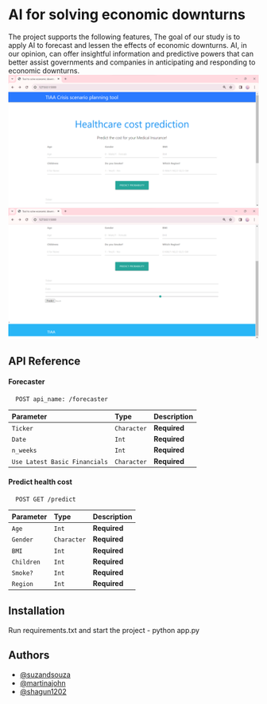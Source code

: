 
# AI for solving economic downturns

The project supports the following features,
The goal of our study is to apply AI to forecast and lessen the effects of economic downturns. AI, in our opinion, can offer insightful information and predictive powers that can better assist governments and companies in anticipating and responding to economic downturns.
<img src='Screenshot 2023-11-21 001929.png'>
<img src='Screenshot 2023-11-21 001953.png'>




## API Reference

#### Forecaster

```http
  POST api_name: /forecaster
```

| Parameter | Type     | Description                |
| :-------- | :------- | :------------------------- |
| `Ticker` | `Character` | **Required** |
| `Date` | `Int` | **Required** |
| `n_weeks` | `Int` | **Required** |
| `Use Latest Basic Financials` | `Character` | **Required** |





#### Predict health cost

```http
  POST GET /predict
```



| Parameter | Type     | Description                       |
| :-------- | :------- | :-------------------------------- |
| `Age`      | `Int` | **Required** |
| `Gender ` | `Character` | **Required** |
| `BMI` | `Int` | **Required** |
| `Children` | `Int` | **Required** |
| `Smoke?` | `Int` | **Required** |
| `Region` | `Int` | **Required** |






## Installation

Run requirements.txt and start the project -
python app.py
## Authors

- [@suzandsouza](https://www.github.com/suzandsouza)
- [@martinajohn](https://www.github.com/martinajohn)
- [@shagun1202](https://www.github.com/shagun1202)
